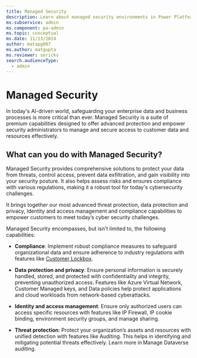 ```yaml
---
title: Managed Security
description: Learn about managed security environments in Power Platform admin center.
ms.subservice: admin
ms.component: pa-admin
ms.topic: conceptual
ms.date: 11/13/2024
author: matapg007
ms.author: matgupta
ms.reviewer: sericks
search.audienceType: 
  - admin
---
```


# Managed Security

In today's AI-driven world, safeguarding your enterprise data and business processes is more critical than ever. Managed Security is a suite of premium capabilities designed to offer advanced protection and empower security administrators to manage and secure access to customer data and resources effectively. 

## What can you do with Managed Security? 

Managed Security provides comprehensive solutions to protect your data from threats, control access, prevent data exfiltration, and gain visibility into your security posture. It also helps assess risks and ensures compliance with various regulations, making it a robust tool for today's cybersecurity challenges. 

It brings together our most advanced threat protection, data protection and privacy, Identity and access management and compliance capabilities to empower customers to meet today’s cyber security challenges.  

Managed Security encompasses, but isn't limited to, the following capabilities: 

- **Compliance**: Implement robust compliance measures to safeguard organizational data and ensure adherence to industry regulations with features like [Customer Lockbox](../admin/about-lockbox.md).

- **Data protection and privacy**: Ensure personal information is securely handled, stored, and protected with confidentiality and integrity, preventing unauthorized access. Features like Azure Virtual Network, Customer Managed keys, and Data policies help protect applications and cloud workloads from network-based cyberattacks. 

- **Identity and access management**: Ensure only authorized users can access specific resources with features like IP Firewall, IP cookie binding, environment security groups, and manage sharing. 

- **Threat protection**: Protect your organization’s assets and resources with unified detection with features like Auditing. This helps in identifying and mitigating potential threats effectively. Learn more in Manage Dataverse auditing.  
